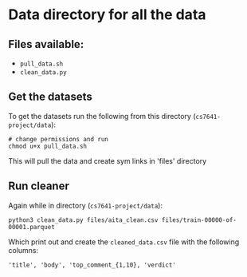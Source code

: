 # Data directory for all the data

## Files available:
* `pull_data.sh`
* `clean_data.py`

## Get the datasets

To get the datasets run the following from this directory (`cs7641-project/data`):
```
# change permissions and run
chmod u+x pull_data.sh
```

This will pull the data and create sym links in 'files' directory

## Run cleaner

Again while in directory (`cs7641-project/data`):
```
python3 clean_data.py files/aita_clean.csv files/train-00000-of-00001.parquet
```

Which print out and create the `cleaned_data.csv` file with the following columns:
```
'title', 'body', 'top_comment_{1,10}, 'verdict'
```
